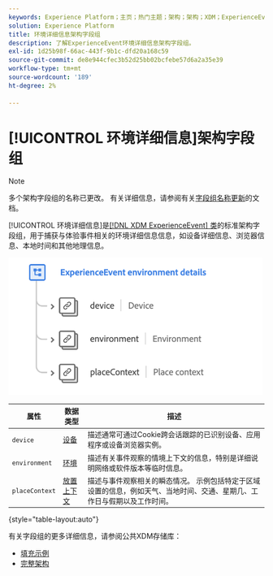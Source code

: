 ```yaml
---
keywords: Experience Platform；主页；热门主题；架构；架构；XDM；ExperienceEvent；字段；架构；架构；架构设计；字段组；字段组；环境；环境详细信息；
solution: Experience Platform
title: 环境详细信息架构字段组
description: 了解ExperienceEvent环境详细信息架构字段组。
exl-id: 1d25b98f-66ac-443f-9b1c-dfd20a168c59
source-git-commit: de8e944cfec3b52d25bb02bcfebe57d6a2a35e39
workflow-type: tm+mt
source-wordcount: '189'
ht-degree: 2%

---
```



# [!UICONTROL 环境详细信息]架构字段组

>[!NOTE]
>
>多个架构字段组的名称已更改。 有关详细信息，请参阅有关[字段组名称更新](../name-updates.md)的文档。

[!UICONTROL 环境详细信息]是[[!DNL XDM ExperienceEvent] 类](../../classes/experienceevent.md)的标准架构字段组，用于捕获与体验事件相关的环境详细信息信息，如设备详细信息、浏览器信息、本地时间和其他地理信息。

<img src="../../images/field-groups/environment-details.png" width="500" /><br />

| 属性 | 数据类型 | 描述 |
| --- | --- | --- |
| `device` | [设备](../../data-types/device.md) | 描述通常可通过Cookie跨会话跟踪的已识别设备、应用程序或设备浏览器实例。 |
| `environment` | [环境](../../data-types/environment.md) | 描述有关事件观察的情境上下文的信息，特别是详细说明网络或软件版本等临时信息。 |
| `placeContext` | [放置上下文](../../data-types/place-context.md) | 描述与事件观察相关的瞬态情况。 示例包括特定于区域设置的信息，例如天气、当地时间、交通、星期几、工作日与假期以及工作时间。 |

{style="table-layout:auto"}

有关字段组的更多详细信息，请参阅公共XDM存储库：

* [填充示例](https://github.com/adobe/xdm/blob/master/components/fieldgroups/experience-event/experienceevent-environment-details.example.1.json)
* [完整架构](https://github.com/adobe/xdm/blob/master/components/fieldgroups/experience-event/experienceevent-environment-details.schema.json)
